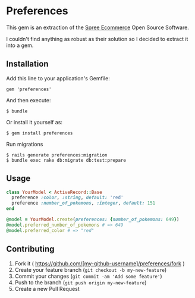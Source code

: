 # Preferences

This gem is an extraction of the [Spree Ecommerce](https://github.com/spree/spree) Open Source Software.

I couldn't find anything as robust as their solution so I decided to extract it into a gem.

## Installation

Add this line to your application's Gemfile:

    gem 'preferences'

And then execute:

    $ bundle

Or install it yourself as:

    $ gem install preferences

Run migrations

    $ rails generate preferences:migration
    $ bundle exec rake db:migrate db:test:prepare

## Usage

```ruby
class YourModel < ActiveRecord::Base
  preference :color, :string, default: 'red'
  preference :number_of_pokemons, :integer, default: 151
end

@model = YourModel.create(preferences: {number_of_pokemons: 649})
@model.preferred_number_of_pokemons # => 649
@model.preferred_color # => "red"
```

## Contributing

1. Fork it ( https://github.com/[my-github-username]/preferences/fork )
2. Create your feature branch (`git checkout -b my-new-feature`)
3. Commit your changes (`git commit -am 'Add some feature'`)
4. Push to the branch (`git push origin my-new-feature`)
5. Create a new Pull Request
